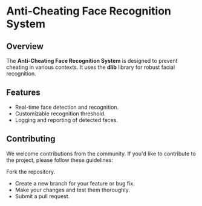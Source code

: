 # **Anti-Cheating Face Recognition System**

## **Overview**
The **Anti-Cheating Face Recognition System** is designed to prevent cheating in various contexts. It uses the **dlib** library for robust facial recognition. 

## **Features**
- Real-time face detection and recognition.
- Customizable recognition threshold.
- Logging and reporting of detected faces.

## **Contributing**
We welcome contributions from the community. If you'd like to contribute to the project, please follow these guidelines:

Fork the repository.
- Create a new branch for your feature or bug fix.
- Make your changes and test them thoroughly.
- Submit a pull request.

